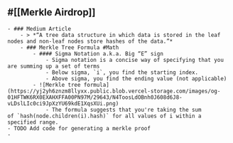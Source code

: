## #[[Merkle Airdrop]]
	- ### Medium Article
		- > *“A tree data structure in which data is stored in the leaf nodes and non-leaf nodes store hashes of the data.”*
		- ### Merkle Tree Formula #Math
			- #### Sigma Notation a.k.a. Big “E” sign
				- Sigma notation is a concise way of specifying that you are summing up a set of terms
				- Below sigma, `i`, you find the starting index.
				- Above sigma, you find the ending value (not applicable)
			- ![Merkle tree formula](https://yj2yh6znzm8llyxx.public.blob.vercel-storage.com/images/og-01HFTWK6RX0EXAHXFFA00PN97M/29643/N4ToosLdOBnh0J608d6J8-vLDslLIc0ci9JpXzYU69kdE1XqsXUi.png)
				- The formula suggests that you're taking the sum of `hash(node.children(i).hash)` for all values of i within a specified range.
	- TODO Add code for generating a merkle proof
	-